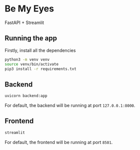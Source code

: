 # Be My Eyes

FastAPI + Streamlit

## Running the app

Firstly, install all the dependencies

```bash
python3 -m venv venv
source venv/bin/activate
pip3 install -r requirements.txt
```

## Backend

```bash
uvicorn backend:app
```

For default, the backend will be running at port `127.0.0.1:8000`.

## Frontend

```bash
streamlit
```

For default, the frontend will be running at port `8501`.
